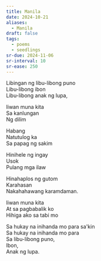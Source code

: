 ```yaml
---
title: Manila
date: 2024-10-21
aliases:
  - Manila
draft: false
tags:
  - poems
  - seedlings
sr-due: 2024-11-06
sr-interval: 10
sr-ease: 250
---
```

Libingan ng libu-libong puno  
Libu-libong ibon  
Libu-libong anak ng lupa,  

Iiwan muna kita  
Sa kanlungan  
Ng dilim

Habang  
Natutulog ka  
Sa papag ng sakim

Hinihele ng ingay  
Usok  
Pulang mga ilaw

Hinahaplos ng gutom  
Karahasan  
Nakahahawang karamdaman.

Iiwan muna kita  
At sa pagbabalik ko  
Hihiga ako sa tabi mo

Sa hukay na inihanda mo para sa'kin  
Sa hukay na inihanda mo para  
Sa libu-libong puno,  
Ibon,  
Anak ng lupa.